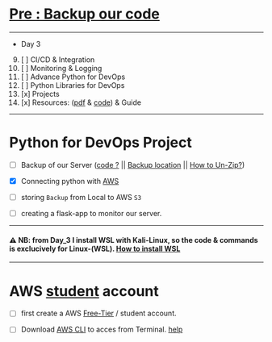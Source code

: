 # [Pre : Backup our code](../Day%203/backup.py)

---

- Day 3

09) [ ] CI/CD & Integration
10) [ ] Monitoring & Logging
11) [ ] Advance Python for DevOps
12) [ ] Python Libraries for DevOps
13) [x] Projects
14) [x] Resources: ([pdf]() & [code](https://github.com/LondheShubham153/python-masterclass)) & Guide

---

# Python for DevOps Project

- [ ] Backup of our Server ([code ?](./backup.py) || [Backup location](../../Py%20for%20DevOps-Backup/) || [How to Un-Zip?](./un-zip.md))
- [x] Connecting python with [AWS](#)
- [ ] storing `Backup` from Local to AWS `S3`
- [ ] creating a flask-app to monitor our server.


---

#### ⚠️ NB: from Day_3 I install WSL with Kali-Linux, so the code & commands is exclucively for Linux-(WSL). [How to install WSL](https://github.com/akashdip2001/kali-all-commands/blob/main/README.md#wsl) 

---

# AWS [student](https://aws.amazon.com/education/awseducate/) account

- [ ] first create a AWS [Free-Tier](https://aws.amazon.com/free) / student account.
- [ ] Download [AWS CLI](https://docs.aws.amazon.com/cli/latest/userguide/getting-started-install.html#getting-started-install-instructions) to acces from Terminal. [help](./AWS-CLI-install-help.md)

